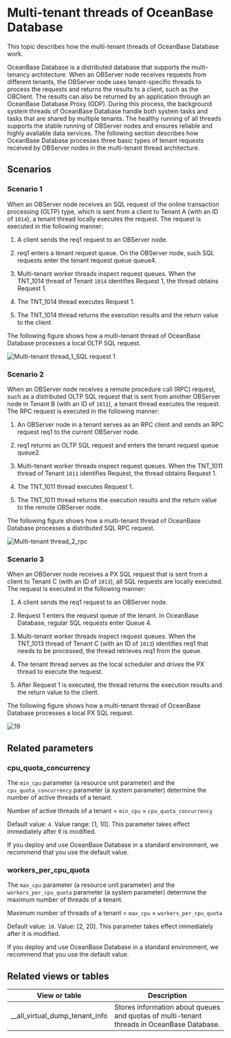 # Multi-tenant threads of OceanBase Database

This topic describes how the multi-tenant threads of OceanBase Database work.

OceanBase Database is a distributed database that supports the multi-tenancy architecture. When an OBServer node receives requests from different tenants, the OBServer node uses tenant-specific threads to process the requests and returns the results to a client, such as the OBClient. The results can also be returned by an application through an OceanBase Database Proxy (ODP). During this process, the background system threads of OceanBase Database handle both system tasks and tasks that are shared by multiple tenants. The healthy running of all threads supports the stable running of OBServer nodes and ensures reliable and highly available data services. The following section describes how OceanBase Database processes three basic types of tenant requests received by OBServer nodes in the multi-tenant thread architecture.

## Scenarios

### Scenario 1

When an OBServer node receives an SQL request of the online transaction processing (OLTP) type, which is sent from a client to Tenant A (with an ID of `1014`), a tenant thread locally executes the request. The request is executed in the following manner:

1. A client sends the req1 request to an OBServer node.

2. req1 enters a tenant request queue. On the OBServer node, such SQL requests enter the tenant request queue queue4.

3. Multi-tenant worker threads inspect request queues. When the TNT_1014 thread of Tenant `1014` identifies Request 1, the thread obtains Request 1.

4. The TNT_1014 thread executes Request 1.

5. The TNT_1014 thread returns the execution results and the return value to the client.

The following figure shows how a multi-tenant thread of OceanBase Database processes a local OLTP SQL request.

![Multi-tenant thread_1_SQL request 1](https://help-static-aliyun-doc.aliyuncs.com/assets/img/zh-CN/1120089261/p311713.gif)

### Scenario 2

When an OBServer node receives a remote procedure call (RPC) request, such as a distributed OLTP SQL request that is sent from another OBServer node in Tenant B (with an ID of `1011`), a tenant thread executes the request. The RPC request is executed in the following manner:

1. An OBServer node in a tenant serves as an RPC client and sends an RPC request req1 to the current OBServer node.

2. req1 returns an OLTP SQL request and enters the tenant request queue queue2.

3. Multi-tenant worker threads inspect request queues. When the TNT_1011 thread of Tenant `1011` identifies Request, the thread obtains Request 1.

4. The TNT_1011 thread executes Request 1.

5. The TNT_1011 thread returns the execution results and the return value to the remote OBServer node.

The following figure shows how a multi-tenant thread of OceanBase Database processes a distributed SQL RPC request.

![Multi-tenant thread_2_rpc](https://help-static-aliyun-doc.aliyuncs.com/assets/img/zh-CN/2960089261/p311716.gif)

### Scenario 3

When an OBServer node receives a PX SQL request that is sent from a client to Tenant C (with an ID of `1013`), all SQL requests are locally executed. The request is executed in the following manner:

1. A client sends the req1 request to an OBServer node.

2. Request 1 enters the request queue of the tenant. In OceanBase Database, regular SQL requests enter Queue 4.

3. Multi-tenant worker threads inspect request queues. When the TNT_1013 thread of Tenant C (with an ID of `1013`) identifies req1 that needs to be processed, the thread retrieves req1 from the queue.

4. The tenant thread serves as the local scheduler and drives the PX thread to execute the request.

5. After Request 1 is executed, the thread returns the execution results and the return value to the client.

The following figure shows how a multi-tenant thread of OceanBase Database processes a local PX SQL request.

![19](https://help-static-aliyun-doc.aliyuncs.com/assets/img/zh-CN/4864220461/p361284.gif)

## Related parameters

### cpu_quota_concurrency

The `min_cpu` parameter (a resource unit parameter) and the `cpu_quota_concurrency` parameter (a system parameter) determine the number of active threads of a tenant.

Number of active threads of a tenant = `min_cpu` × `cpu_quota_concurrency`

Default value: `4`. Value range: [1, 10]. This parameter takes effect immediately after it is modified.

If you deploy and use OceanBase Database in a standard environment, we recommend that you use the default value.

### workers_per_cpu_quota

The `max_cpu` parameter (a resource unit parameter) and the `workers_per_cpu_quota` parameter (a system parameter) determine the maximum number of threads of a tenant.

Maximum number of threads of a tenant = `max_cpu` × `workers_per_cpu_quota`

Default value: `10`. Value: [2, 20]. This parameter takes effect immediately after it is modified.

If you deploy and use OceanBase Database in a standard environment, we recommend that you use the default value.

## Related views or tables

| View or table | Description |
|--------------------------------|----------------------------------|
| __all_virtual_dump_tenant_info | Stores information about queues and quotas of multi-tenant threads in OceanBase Database.  |
